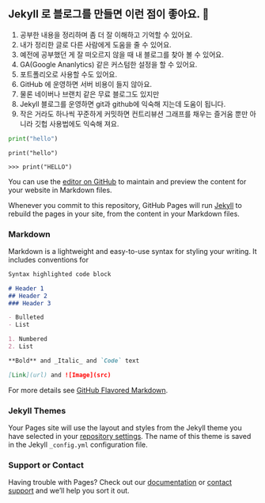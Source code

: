 ## Jekyll 로 블로그를 만들면 이런 점이 좋아요. :bicyclist:

1. 공부한 내용을 정리하며 좀 더 잘 이해하고 기억할 수 있어요.
1. 내가 정리한 글로 다른 사람에게 도움을 줄 수 있어요.
1. 예전에 공부했던 게 잘 떠오르지 않을 때 내 블로그를 찾아 볼 수 있어요.
1. GA(Google Ananlytics) 같은 커스텀한 설정을 할 수 있어요.
1. 포트폴리오로 사용할 수도 있어요. 
1. GitHub 에 운영하면 서버 비용이 들지 않아요.
1. 물론 네이버나 브랜치 같은 무료 블로그도 있지만 
1. Jekyll 블로그를 운영하면 git과 github에 익숙해 지는데 도움이 됩니다.
1. 작은 거라도 하나씩 꾸준하게 커밋하면 컨트리뷰션 그래프를 채우는 즐거움 뿐만 아니라 깃헙 사용법에도 익숙해 져요.

```python
print("hello")
```

```python3
print("hello")
```

```python3
>>> print("HELLO")
```


You can use the [editor on GitHub](https://github.com/fabl1106/project/edit/master/README.md) to maintain and preview the content for your website in Markdown files.

Whenever you commit to this repository, GitHub Pages will run [Jekyll](https://jekyllrb.com/) to rebuild the pages in your site, from the content in your Markdown files.

### Markdown

Markdown is a lightweight and easy-to-use syntax for styling your writing. It includes conventions for

```markdown
Syntax highlighted code block

# Header 1
## Header 2
### Header 3

- Bulleted
- List

1. Numbered
2. List

**Bold** and _Italic_ and `Code` text

[Link](url) and ![Image](src)
```

For more details see [GitHub Flavored Markdown](https://guides.github.com/features/mastering-markdown/).

### Jekyll Themes

Your Pages site will use the layout and styles from the Jekyll theme you have selected in your [repository settings](https://github.com/fabl1106/project/settings). The name of this theme is saved in the Jekyll `_config.yml` configuration file.

### Support or Contact

Having trouble with Pages? Check out our [documentation](https://help.github.com/categories/github-pages-basics/) or [contact support](https://github.com/contact) and we’ll help you sort it out.
